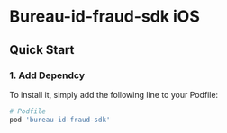# Bureau-id-fraud-sdk iOS

## Quick Start 

### 1. Add Dependcy

To install it, simply add the following line to your Podfile:

```ruby
# Podfile
pod 'bureau-id-fraud-sdk'
```
